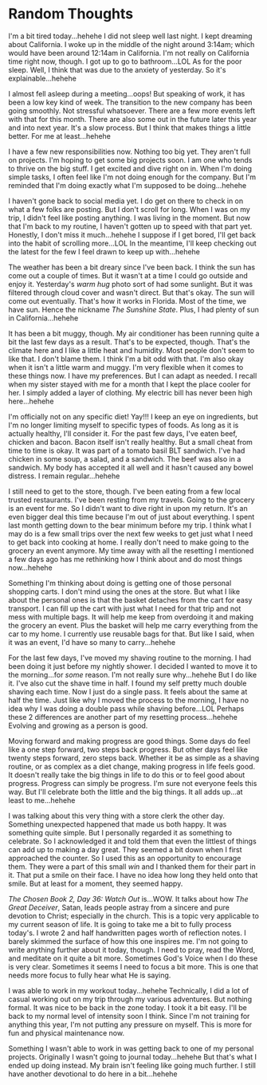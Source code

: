 # Random Thoughts

I'm a bit tired today...hehehe I did not sleep well last night. I kept dreaming about California. I woke up in the middle of the night around 3:14am; which would have been around 12:14am in California. I'm not really on California time right now, though. I got up to go to bathroom...LOL As for the poor sleep. Well, I think that was due to the anxiety of yesterday. So it's explainable...hehehe

I almost fell asleep during a meeting...oops! But speaking of work, it has been a low key kind of week. The transition to the new company has been going smoothly. Not stressful whatsoever. There are a few more events left with that for this month. There are also some out in the future later this year and into next year. It's a slow process. But I think that makes things a little better. For me at least...hehehe

I have a few new responsibilities now. Nothing too big yet. They aren't full on projects. I'm hoping to get some big projects soon. I am one who tends to thrive on the big stuff. I get excited and dive right on in. When I'm doing simple tasks, I often feel like I'm not doing enough for the company. But I'm reminded that I'm doing exactly what I'm supposed to be doing...hehehe

I haven't gone back to social media yet. I do get on there to check in on what a few folks are posting. But I don't scroll for long. When I was on my trip, I didn't feel like posting anything. I was living in the moment. But now that I'm back to my routine, I haven't gotten up to speed with that part yet. Honestly, I don't miss it much...hehehe I suppose if I get bored, I'll get back into the habit of scrolling more...LOL In the meantime, I'll keep checking out the latest for the few I feel drawn to keep up with...hehehe

The weather has been a bit dreary since I've been back. I think the sun has come out a couple of times. But it wasn't at a time I could go outside and enjoy it. Yesterday's *warm hug* photo sort of had some sunlight. But it was filtered through cloud cover and wasn't direct. But that's okay. The sun will come out eventually. That's how it works in Florida. Most of the time, we have sun. Hence the nickname *The Sunshine State*. Plus, I had plenty of sun in California...hehehe

It has been a bit muggy, though. My air conditioner has been running quite a bit the last few days as a result. That's to be expected, though. That's the climate here and I like a little heat and humidity. Most people don't seem to like that. I don't blame them. I think I'm a bit odd with that. I'm also okay when it isn't a little warm and muggy. I'm very flexible when it comes to these things now. I have my preferences. But I can adapt as needed. I recall when my sister stayed with me for a month that I kept the place cooler for her. I simply added a layer of clothing. My electric bill has never been high here...hehehe

I'm officially not on any specific diet! Yay!!! I keep an eye on ingredients, but I'm no longer limiting myself to specific types of foods. As long as it is actually healthy, I'll consider it. For the past few days, I've eaten beef, chicken and bacon. Bacon itself isn't really healthy. But a small cheat from time to time is okay. It was part of a tomato basil BLT sandwich. I've had chicken in some soup, a salad, and a sandwich. The beef was also in a sandwich. My body has accepted it all well and it hasn't caused any bowel distress. I remain regular...hehehe

I still need to get to the store, though. I've been eating from a few local trusted restaurants. I've been resting from my travels. Going to the grocery is an event for me. So I didn't want to dive right in upon my return. It's an even bigger deal this time because I'm out of just about everything. I spent last month getting down to the bear minimum before my trip. I think what I may do is a few small trips over the next few weeks to get just what I need to get back into cooking at home. I really don't need to make going to the grocery an event anymore. My time away with all the resetting I mentioned a few days ago has me rethinking how I think about and do most things now...hehehe

Something I'm thinking about doing is getting one of those personal shopping carts. I don't mind using the ones at the store. But what I like about the personal ones is that the basket detaches from the cart for easy transport. I can fill up the cart with just what I need for that trip and not mess with multiple bags. It will help me keep from overdoing it and making the grocery an event. Plus the basket will help me carry everything from the car to my home. I currently use reusable bags for that. But like I said, when it was an event, I'd have so many to carry...hehehe

For the last few days, I've moved my shaving routine to the morning. I had been doing it just before my nightly shower. I decided I wanted to move it to the morning...for *some* reason. I'm not really sure why...hehehe But I do like it. I've also cut the shave time in half. I found my self pretty much double shaving each time. Now I just do a single pass. It feels about the same at half the time. Just like why I moved the process to the morning, I have no idea why I was doing a double pass while shaving before...LOL Perhaps these 2 differences are another part of my resetting process...hehehe Evolving and growing as a person is good.

Moving forward and making progress are good things. Some days do feel like a one step forward, two steps back progress. But other days feel like twenty steps forward, zero steps back. Whether it be as simple as a shaving routine, or as complex as a diet change, making progress in life feels good. It doesn't really take the big things in life to do this or to feel good about progress. Progress can simply be progress. I'm sure not everyone feels this way. But I'll celebrate both the little and the big things. It all adds up...at least to me...hehehe

I was talking about this very thing with a store clerk the other day. Something unexpected happened that made us both happy. It was something quite simple. But I personally regarded it as something to celebrate. So I acknowledged it and told them that even the littlest of things can add up to making a day great. They seemed a bit down when I first approached the counter. So I used this as an opportunity to encourage them. They were a part of this small *win* and I thanked them for their part in it. That put a smile on their face. I have no idea how long they held onto that smile. But at least for a moment, they seemed happy.

*The Chosen Book 2, Day 36: Watch Out* is...WOW. It talks about how *The Great Deceiver*, Satan, leads people astray from a sincere and pure devotion to Christ; especially in the church. This is a topic very applicable to my current season of life. It is going to take me a bit to fully process today's. I wrote 2 and half handwritten pages worth of reflection notes. I barely skimmed the surface of how this one inspires me. I'm not going to write anything further about it today, though. I need to pray, read the Word, and meditate on it quite a bit more. Sometimes God's Voice when I do these is very clear. Sometimes it seems I need to focus a bit more. This is one that needs more focus to fully hear what He is saying.

I was able to work in my workout today...hehehe Technically, I did a lot of casual working out on my trip through my various adventures. But nothing formal. It was nice to be back in the zone today. I took it a bit easy. I'll be back to my normal level of intensity soon I think. Since I'm not training for anything this year, I'm not putting any pressure on myself. This is more for fun and physical maintenance now.

Something I wasn't able to work in was getting back to one of my personal projects. Originally I wasn't going to journal today...hehehe But that's what I ended up doing instead. My brain isn't feeling like going much further. I still have another devotional to do here in a bit...hehehe